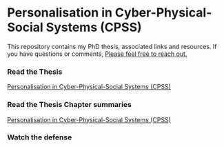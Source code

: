 # Personalisation in Cyber-Physical-Social Systems (CPSS)

This repository contains my PhD thesis, associated links and resources. If you have questions or comments, [Please feel free to reach out.](https://github.com/Bekyilma)

### Read the Thesis 

[Personalisation in Cyber-Physical-Social Systems (CPSS)](https://github.com/Bekyilma/PhD_thesis/blob/main/Thesis/Thesis_YILMA.pdf)

### Read the Thesis Chapter summaries 

[Personalisation in Cyber-Physical-Social Systems (CPSS)](https://bekyilma.github.io/PhD_thesis/)

### Watch the defense